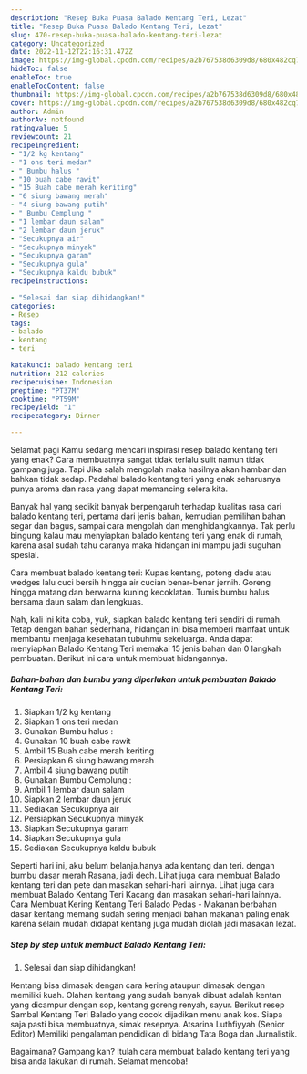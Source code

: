 ```yaml
---
description: "Resep Buka Puasa Balado Kentang Teri, Lezat"
title: "Resep Buka Puasa Balado Kentang Teri, Lezat"
slug: 470-resep-buka-puasa-balado-kentang-teri-lezat
category: Uncategorized
date: 2022-11-12T22:16:31.472Z
image: https://img-global.cpcdn.com/recipes/a2b767538d6309d8/680x482cq70/balado-kentang-teri-foto-resep-utama.jpg
hideToc: false
enableToc: true
enableTocContent: false
thumbnail: https://img-global.cpcdn.com/recipes/a2b767538d6309d8/680x482cq70/balado-kentang-teri-foto-resep-utama.jpg
cover: https://img-global.cpcdn.com/recipes/a2b767538d6309d8/680x482cq70/balado-kentang-teri-foto-resep-utama.jpg
author: Admin
authorAv: notfound
ratingvalue: 5
reviewcount: 21
recipeingredient:
- "1/2 kg kentang"
- "1 ons teri medan"
- " Bumbu halus "
- "10 buah cabe rawit"
- "15 Buah cabe merah keriting"
- "6 siung bawang merah"
- "4 siung bawang putih"
- " Bumbu Cemplung "
- "1 lembar daun salam"
- "2 lembar daun jeruk"
- "Secukupnya air"
- "Secukupnya minyak"
- "Secukupnya garam"
- "Secukupnya gula"
- "Secukupnya kaldu bubuk"
recipeinstructions:

- "Selesai dan siap dihidangkan!"
categories:
- Resep
tags:
- balado
- kentang
- teri

katakunci: balado kentang teri 
nutrition: 212 calories
recipecuisine: Indonesian
preptime: "PT37M"
cooktime: "PT59M"
recipeyield: "1"
recipecategory: Dinner

---
```



Selamat pagi Kamu sedang mencari inspirasi resep balado kentang teri yang enak? Cara membuatnya sangat tidak terlalu sulit namun tidak gampang juga. Tapi Jika salah mengolah maka hasilnya akan hambar dan bahkan tidak sedap. Padahal balado kentang teri yang enak seharusnya punya aroma dan rasa yang dapat memancing selera kita.


Banyak hal yang sedikit banyak berpengaruh terhadap kualitas rasa dari balado kentang teri, pertama dari jenis bahan, kemudian pemilihan bahan segar dan bagus, sampai cara mengolah dan menghidangkannya. Tak perlu bingung kalau mau menyiapkan balado kentang teri yang enak di rumah, karena asal sudah tahu caranya maka hidangan ini mampu jadi suguhan spesial.

Cara membuat balado kentang teri: Kupas kentang, potong dadu atau wedges lalu cuci bersih hingga air cucian benar-benar jernih. Goreng hingga matang dan berwarna kuning kecoklatan. Tumis bumbu halus bersama daun salam dan lengkuas.


Nah, kali ini kita coba, yuk, siapkan balado kentang teri sendiri di rumah. Tetap dengan bahan sederhana, hidangan ini bisa memberi manfaat untuk membantu menjaga kesehatan tubuhmu sekeluarga. Anda dapat menyiapkan Balado Kentang Teri memakai 15 jenis bahan dan 0 langkah pembuatan. Berikut ini cara untuk membuat hidangannya.

<!--inarticleads1-->

##### Bahan-bahan dan bumbu yang diperlukan untuk pembuatan Balado Kentang Teri:

1. Siapkan 1/2 kg kentang
1. Siapkan 1 ons teri medan
1. Gunakan  Bumbu halus :
1. Gunakan 10 buah cabe rawit
1. Ambil 15 Buah cabe merah keriting
1. Persiapkan 6 siung bawang merah
1. Ambil 4 siung bawang putih
1. Gunakan  Bumbu Cemplung :
1. Ambil 1 lembar daun salam
1. Siapkan 2 lembar daun jeruk
1. Sediakan Secukupnya air
1. Persiapkan Secukupnya minyak
1. Siapkan Secukupnya garam
1. Siapkan Secukupnya gula
1. Sediakan Secukupnya kaldu bubuk


Seperti hari ini, aku belum belanja.hanya ada kentang dan teri. dengan bumbu dasar merah Rasana, jadi dech. Lihat juga cara membuat Balado kentang teri dan pete dan masakan sehari-hari lainnya. Lihat juga cara membuat Balado Kentang Teri Kacang dan masakan sehari-hari lainnya. Cara Membuat Kering Kentang Teri Balado Pedas - Makanan berbahan dasar kentang memang sudah sering menjadi bahan makanan paling enak karena selain mudah didapat kentang juga mudah diolah jadi masakan lezat. 

<!--inarticleads2-->

##### Step by step untuk membuat Balado Kentang Teri:


1. Selesai dan siap dihidangkan!

Kentang bisa dimasak dengan cara kering ataupun dimasak dengan memiliki kuah. Olahan kentang yang sudah banyak dibuat adalah kentan yang dicampur dengan sop, kentang goreng renyah, sayur. Berikut resep Sambal Kentang Teri Balado yang cocok dijadikan menu anak kos. Siapa saja pasti bisa membuatnya, simak resepnya. Atsarina Luthfiyyah (Senior Editor) Memiliki pengalaman pendidikan di bidang Tata Boga dan Jurnalistik. 

Bagaimana? Gampang kan? Itulah cara membuat balado kentang teri yang bisa anda lakukan di rumah. Selamat mencoba!
